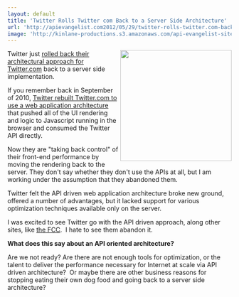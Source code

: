 ```yaml
---
layout: default
title: 'Twitter Rolls Twitter com Back to a Server Side Architecture'
url: 'http://apievangelist.com2012/05/29/twitter-rolls-twitter.com-back-to-a-server-side-architecture/'
image: 'http://kinlane-productions.s3.amazonaws.com/api-evangelist-site/blog/Twitter-Home.png'
---
```



<p>
     <img src="http://kinlane-productions.s3.amazonaws.com/api-evangelist/twitter/Twitter-Home.png"  width="250" align="right" />
</p>
<p>
     Twitter just <a href="http://engineering.twitter.com/2012/05/improving-performance-on-twittercom.html">rolled back their architectural approach for Twitter.com</a> back to a server side implementation.
</p>
<p>
     If you remember back in September of 2010, <a href="/admin/blog/twitter+eats+own+dogfood+api+evangelist">Twitter rebuilt Twitter.com to use a web application architecture</a> that pushed all of the UI rendering and logic to Javascript running in the browser and consumed the Twitter API directly.
</p>
<p>
     Now they are "taking back control" of their front-end performance by moving the rendering back to the server. They don't say whether they don't use the APIs at all, but I am working under the assumption that they abandoned them.
</p>
<p>
     Twitter felt the API driven web application architecture broke new ground, offered a number of advantages, but it lacked support for various optimization techniques available only on the server.
</p>
<p>
     I was excited to see Twitter go with the API driven approach, along other sites, like <a title="FCC Website" href="http://blog.programmableweb.com/2011/04/06/everything-should-be-an-api-says-fcc/">the FCC</a>.  I hate to see them abandon it.
</p>
<p>
     <strong>What does this say about an API oriented architecture?</strong>
</p>
<p>
     Are we not ready? Are there are not enough tools for optimization, or the talent to deliver the performance necessary for Internet at scale via API driven architecture?  Or maybe there are other business reasons for stopping eating their own dog food and going back to a server side architecture?
</p>
